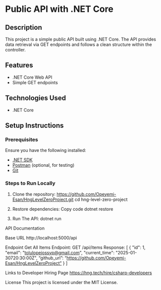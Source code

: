 # Public API with .NET Core

## Description
This project is a simple public API built using .NET Core. The API provides data retrieval via GET endpoints and follows a clean structure within the controller.

## Features
- .NET Core Web API
- Simple GET endpoints

## Technologies Used
- .NET Core

## Setup Instructions

### **Prerequisites**
Ensure you have the following installed:
- [.NET SDK](https://dotnet.microsoft.com/en-us/download)
- [Postman](https://www.postman.com/) (optional, for testing)
- [Git](https://git-scm.com/)

### **Steps to Run Locally**
1. Clone the repository:
   https://github.com/Opeyemi-Esan/HngLevelZeroProject.git
   cd hng-level-zero-project

2. Restore dependencies:
   Copy code
   dotnet restore

3. Run The API:
   dotnet run

API Documentation

   Base URL
   http://localhost:5000/api

Endpoint
   Get All Items
   Endpoint: GET /api/items
   Response:
   [
     {
       "id": 1,
       "email": "tolulopejossyp@gmail.com",
       "current_time": "2025-01-30720:30:00Z",
       “github_url”: “https://github.com/Opeyemi-Esan/HngLevelZeroProject”
     }
   ]
   

Links to Developer Hiring Page
   https://hng.tech/hire/csharp-developers


License
   This project is licensed under the MIT License.





